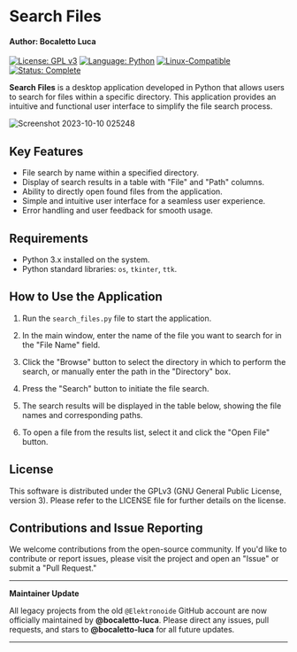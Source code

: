 # Search Files
#### Author: Bocaletto Luca

[![License: GPL v3](https://img.shields.io/badge/License-GPLv3-blue?style=for-the-badge&logo=gnu)](LICENSE) [![Language: Python](https://img.shields.io/badge/Language-Python-blue?style=for-the-badge&logo=python)](https://www.python.org/) [![Linux-Compatible](https://img.shields.io/badge/Linux-Compatible-blue?style=for-the-badge&logo=linux)](https://www.kernel.org/) [![Status: Complete](https://img.shields.io/badge/Status-Complete-brightgreen?style=for-the-badge)](https://github.com/bocaletto-luca/Directory-Monitor)


**Search Files** is a desktop application developed in Python that allows users to search for files within a specific directory. This application provides an intuitive and functional user interface to simplify the file search process.

![Screenshot 2023-10-10 025248](https://github.com/elektronoide/Search-Files/assets/134635227/259ac81b-4fc5-4189-a129-c3f554268424)

## Key Features

- File search by name within a specified directory.
- Display of search results in a table with "File" and "Path" columns.
- Ability to directly open found files from the application.
- Simple and intuitive user interface for a seamless user experience.
- Error handling and user feedback for smooth usage.

## Requirements

- Python 3.x installed on the system.
- Python standard libraries: `os`, `tkinter`, `ttk`.

## How to Use the Application

1. Run the `search_files.py` file to start the application.

2. In the main window, enter the name of the file you want to search for in the "File Name" field.

3. Click the "Browse" button to select the directory in which to perform the search, or manually enter the path in the "Directory" box.

4. Press the "Search" button to initiate the file search.

5. The search results will be displayed in the table below, showing the file names and corresponding paths.

6. To open a file from the results list, select it and click the "Open File" button.

## License

This software is distributed under the GPLv3 (GNU General Public License, version 3). Please refer to the LICENSE file for further details on the license.

## Contributions and Issue Reporting

We welcome contributions from the open-source community. If you'd like to contribute or report issues, please visit the project and open an "Issue" or submit a "Pull Request."

---

**Maintainer Update**

All legacy projects from the old `@Elektronoide` GitHub account are now officially maintained by **@bocaletto-luca**. Please direct any issues, pull requests, and stars to **@bocaletto-luca** for all future updates.

---

